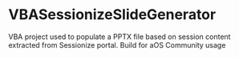 # VBASessionizeSlideGenerator
VBA project used to populate a PPTX file based on session content extracted from Sessionize portal. Build for aOS Community usage
